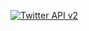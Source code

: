 <a id='badge' href="#" onclick="document.getElementById('badge').href+=`gitpod.io/#${window.location.href}`"><img src="https://img.shields.io/endpoint?url=https%3A%2F%2Ftwbadges.glitch.me%2Fbadges%2Fv2&style=flat-square" alt="Twitter API v2" /></a>
